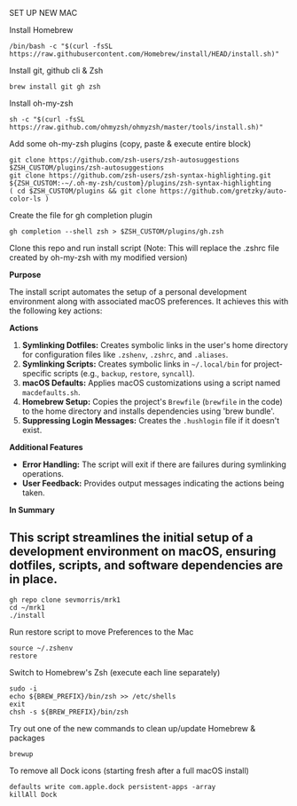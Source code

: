 SET UP NEW MAC

Install Homebrew

```
/bin/bash -c "$(curl -fsSL https://raw.githubusercontent.com/Homebrew/install/HEAD/install.sh)"
```

Install git, github cli & Zsh

```
brew install git gh zsh
```

Install oh-my-zsh

```
sh -c "$(curl -fsSL https://raw.github.com/ohmyzsh/ohmyzsh/master/tools/install.sh)"
```

Add some oh-my-zsh plugins (copy, paste & execute entire block)

```
git clone https://github.com/zsh-users/zsh-autosuggestions $ZSH_CUSTOM/plugins/zsh-autosuggestions
git clone https://github.com/zsh-users/zsh-syntax-highlighting.git ${ZSH_CUSTOM:-~/.oh-my-zsh/custom}/plugins/zsh-syntax-highlighting
( cd $ZSH_CUSTOM/plugins && git clone https://github.com/gretzky/auto-color-ls )
```

Create the file for gh completion plugin

```
gh completion --shell zsh > $ZSH_CUSTOM/plugins/gh.zsh
```

Clone this repo and run install script (Note: This will replace the .zshrc file created by oh-my-zsh with my modified version)

**Purpose**

The install script automates the setup of a personal development environment along with associated macOS preferences. It achieves this with the following key actions:

**Actions**

1. **Symlinking Dotfiles:** Creates symbolic links in the user's home directory for configuration files like `.zshenv`, `.zshrc`, and `.aliases`.
2. **Symlinking Scripts:** Creates symbolic links in `~/.local/bin` for project-specific scripts (e.g., `backup`, `restore`, `syncall`).
3. **macOS Defaults:**  Applies macOS customizations using a script named `macdefaults.sh`.
4. **Homebrew Setup:** Copies the project's `Brewfile` (`brewfile` in the code) to the home directory and installs dependencies using 'brew bundle'.
5. **Suppressing Login Messages:** Creates the `.hushlogin` file if it doesn't exist.  

**Additional Features**

* **Error Handling:** The script will exit if there are failures during symlinking operations.
* **User Feedback:** Provides output messages indicating the actions being taken.

**In Summary**

This script streamlines the initial setup of a development environment on macOS, ensuring dotfiles, scripts, and software dependencies are in place.
---

```
gh repo clone sevmorris/mrk1
cd ~/mrk1
./install
```

Run restore script to move Preferences to the Mac

```
source ~/.zshenv
restore
```

Switch to Homebrew's Zsh (execute each line separately)

```
sudo -i
echo ${BREW_PREFIX}/bin/zsh >> /etc/shells
exit
chsh -s ${BREW_PREFIX}/bin/zsh
```

Try out one of the new commands to clean up/update Homebrew & packages

```
brewup
```

To remove all Dock icons (starting fresh after a full macOS install)

```
defaults write com.apple.dock persistent-apps -array
killAll Dock
```
